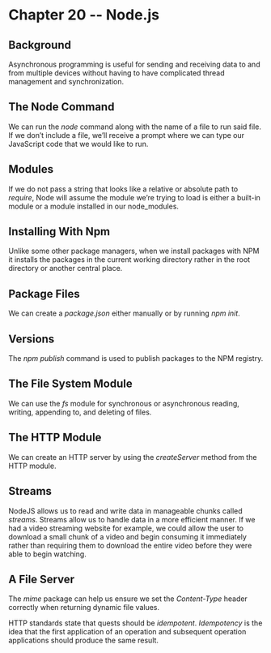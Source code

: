 # Chapter 20 -- Node.js

## Background

Asynchronous programming is useful for sending and receiving data to and from multiple devices without having to have complicated thread management and synchronization.

## The Node Command

We can run the _node_ command along with the name of a file to run said file. If we don’t include a file, we’ll receive a prompt where we can type our JavaScript code that we would like to run.

## Modules

If we do not pass a string that looks like a relative or absolute path to _require_, Node will assume the module we’re trying to load is either a built-in module or a module installed in our node_modules.

## Installing With Npm

Unlike some other package managers, when we install packages with NPM it installs the packages in the current working directory rather in the root directory or another central place.

## Package Files

We can create a _package.json_ either manually or by running _npm init_.

## Versions

The _npm publish_ command is used to publish packages to the NPM registry.

## The File System Module

We can use the _fs_ module for synchronous or asynchronous reading, writing, appending to, and deleting of files.

## The HTTP Module

We can create an HTTP server by using the _createServer_ method from the HTTP module.

## Streams

NodeJS allows us to read and write data in manageable chunks called _streams_. Streams allow us to handle data in a more efficient manner. If we had a video streaming website for example, we could allow the user to download a small chunk of a video and begin consuming it immediately rather than requiring them to download the entire video before they were able to begin watching.

## A File Server

The _mime_ package can help us ensure we set the _Content-Type_ header correctly when returning dynamic file values.

HTTP standards state that quests should be _idempotent_. _Idempotency_ is the idea that the first application of an operation and subsequent operation applications should produce the same result.
